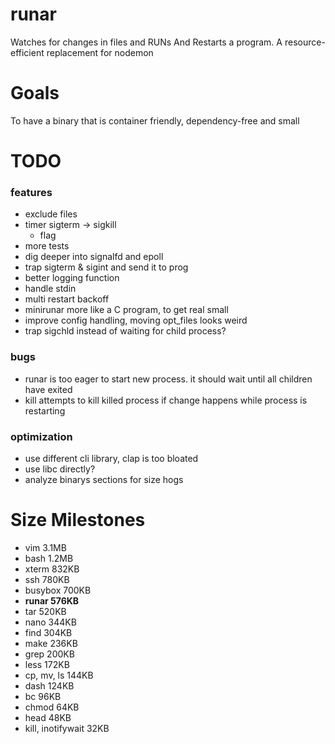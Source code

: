 # runar
Watches for changes in files and RUNs And Restarts a program. A resource-efficient replacement for nodemon

# Goals
To have a binary that is container friendly, dependency-free and small

# TODO

### features
* exclude files
* timer sigterm -> sigkill
  * flag
* more tests
* dig deeper into signalfd and epoll
* trap sigterm & sigint and send it to prog
* better logging function
* handle stdin
* multi restart backoff
* minirunar more like a  C program, to get real small
* improve config handling, moving opt\_files looks weird
* trap sigchld instead of waiting for child process?

### bugs
* runar is too eager to start new process. it should wait until all children have exited
* kill attempts to kill killed process if change happens while process is restarting

### optimization
* use different cli library, clap is too bloated
* use libc directly?
* analyze binarys sections for size hogs

# Size Milestones
- vim 3.1MB
- bash 1.2MB
- xterm 832KB
- ssh 780KB
- busybox 700KB
- **runar 576KB**
- tar 520KB
- nano 344KB
- find 304KB
- make 236KB
- grep 200KB
- less 172KB
- cp, mv, ls 144KB
- dash 124KB
- bc 96KB
- chmod 64KB
- head 48KB
- kill, inotifywait 32KB
